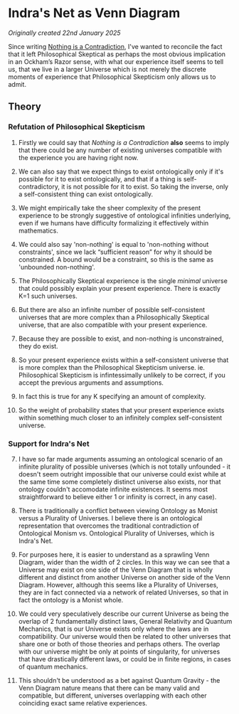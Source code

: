 # Indra's Net as Venn Diagram

*Originally created 22nd January 2025*

Since writing [Nothing is a Contradiction](Nothing%20is%20a%20Contradiction.md), I've wanted to reconcile the fact that it left Philosophical Skeptical as perhaps the most obvious implication in an Ockham’s Razor sense, with what our experience itself seems to tell us, that we live in a larger Universe which is not merely the discrete moments of experience that Philosophical Skepticism only allows us to admit.

## Theory

### Refutation of Philosophical Skepticism

1. Firstly we could say that *Nothing is a Contradiction* **also** seems to imply that there could be any number of existing universes compatible with the experience you are having right now.

2. We can also say that we expect things to exist ontologically only if it's possible for it to exist ontologically, and that if a thing is self-contradictory, it is not possible for it to exist. So taking the inverse, only a self-consistent thing can exist ontologically.

3. We might empirically take the sheer complexity of the present experience to be strongly suggestive of ontological infinities underlying, even if we humans have difficulty formalizing it effectively within mathematics.

4. We could also say 'non-nothing' is equal to 'non-nothing without constraints', since we lack “sufficient reason” for why it should be constrained. A bound would be a constraint, so this is the same as 'unbounded non-nothing'.

5. The Philosophically Skeptical experience is the single *minimal* universe that could possibly explain your present experience. There is exactly K=1 such universes.

6. But there are also an infinite number of possible self-consistent universes that are more complex than a Philosophically Skeptical universe, that are also compatible with your present experience.

7. Because they are possible to exist, and non-nothing is unconstrained, they do exist.

8. So your present experience exists within a self-consistent universe that is more complex than the Philosophical Skepticism universe. ie. Philosophical Skepticism is infintessimally unlikely to be correct, if you accept the previous arguments and assumptions.

5. In fact this is true for any K specifying an amount of complexity.

6. So the weight of probability states that your present experience exists within something much closer to an infinitely complex self-consistent universe.

### Support for Indra's Net

7. I have so far made arguments assuming an ontological scenario of an infinite plurality of possible universes (which is not totally unfounded - it doesn't seem outright impossible that our universe could exist while at the same time some completely distinct universe also exists, nor that ontology couldn't accomodate infinite existences. It seems most straightforward to believe either 1 or infinity is correct, in any case).

8. There is traditionally a conflict between viewing Ontology as Monist versus a Plurality of Universes. I believe there is an ontological representation that overcomes the traditional contradiction of Ontological Monism vs. Ontological Plurality of Universes, which is Indra's Net.

9. For purposes here, it is easier to understand as a sprawling Venn Diagram, wider than the width of 2 circles. In this way we can see that a Universe may exist on one side of the Venn Diagram that is wholly different and distinct from another Universe on another side of the Venn Diagram. However, although this seems like a Plurality of Universes, they are in fact connected via a network of related Universes, so that in fact the ontology is a Monist whole.

10. We could very speculatively describe our current Universe as being the overlap of 2 fundamentally distinct laws, General Relativity and Quantum Mechanics, that is our Universe exists only where the laws are in compatibility. Our universe would then be related to other universes that share one or both of those theories and perhaps others. The overlap with our universe might be only at points of singularity, for universes that have drastically different laws, or could be in finite regions, in cases of quantum mechanics.

11. This shouldn't be understood as a bet against Quantum Gravity - the Venn Diagram nature means that there can be many valid and compatible, but different, universes overlapping with each other coinciding exact same relative experiences.
